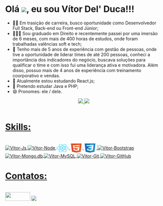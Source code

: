 <h1 align="left">Olá <img src="https://raw.githubusercontent.com/kaueMarques/kaueMarques/master/hi.gif" width="30px">, eu sou Vítor Del' Duca!!!</h1>

- 🤝🏻 Em trasição de carreira, busco oportunidade como Desenvolvedor Full Stack, Back-end ou Front-end Júnior;
- 👨🏻‍🎓 Sou graduado em Direito e recentemente passei por uma imersão de 6 meses, com mais de 400 horas de estudos, onde foram trabalhadas valências soft e tech;
- 🔭 Tenho mais de 5 anos de experiência com gestão de pessoas, onde tive a oportunidade de liderar times de até 200 pessoas, conheci a importância dos indicadores do negócio, buscava soluções para qualificar o time e com isso fui uma liderança ativa e motivadora. Além disso, possuo mais de 4 anos de experiência com treinamento coorporativo e vendas. 
- 🌱 Atualmente estou estudando React.js;
- 📘 Pretendo estudar Java e PHP;
- 😄 Pronomes: ele / dele.

<div align="center">
  <a href="https://github.com/vitor-delduca">
  <img height="150em" src="https://github-readme-stats.vercel.app/api?username=vitor-delduca&show_icons=true&theme=dracula&include_all_commits=true&count_private=true"/>
  <img height="150em" src="https://github-readme-stats.vercel.app/api/top-langs/?username=vitor-delduca&layout=compact&langs_count=7&theme=dracula"/>
</div>
                                                                                                                                                  
<div style="display: inline_block"><br>
  <h1>Skills:</h1><br>
  <img align="center" alt="Vitor-Js" height="30" width="40" src="https://cdn.jsdelivr.net/gh/devicons/devicon/icons/javascript/javascript-original.svg">
  <img align="center" alt="Vitor-Node" height="30" width="40" src="https://cdn.jsdelivr.net/gh/devicons/devicon/icons/nodejs/nodejs-original-wordmark.svg">
  <img align="center" alt="Vitor-React" height="30" width="40" src="https://raw.githubusercontent.com/devicons/devicon/master/icons/react/react-original.svg">
  <img align="center" alt="Vitor-HTML" height="30" width="40" src="https://raw.githubusercontent.com/devicons/devicon/master/icons/html5/html5-original.svg">
  <img align="center" alt="Vitor-CSS" height="30" width="40" src="https://raw.githubusercontent.com/devicons/devicon/master/icons/css3/css3-original.svg">
  <img align="center" alt="Vitor-Bootstrap" height="30" width="40" src="https://cdn.jsdelivr.net/gh/devicons/devicon/icons/bootstrap/bootstrap-original-wordmark.svg">
  <img align="center" alt="Vitor-Mongo.db" height="30" width="40" src="https://cdn.jsdelivr.net/gh/devicons/devicon/icons/mongodb/mongodb-original-wordmark.svg">
  <img align="center" alt="Vitor-MySQL" height="30" width="40" src="https://cdn.jsdelivr.net/gh/devicons/devicon/icons/mysql/mysql-original-wordmark.svg">
  <img align="center" alt="Vitor-Git" height="30" width="40" src="https://cdn.jsdelivr.net/gh/devicons/devicon/icons/git/git-original-wordmark.svg">
  <img align="center" alt="Vitor-GitHub" height="30" width="40" src="https://cdn.jsdelivr.net/gh/devicons/devicon/icons/github/github-original-wordmark.svg">
</div>

  ##
  
<div>
  <h1>Contatos:</h1><br>
  <a href = "mailto:vitordelduca@hotmail.com"><img height="28" width="80" src="https://4.bp.blogspot.com/-jvC47T2T-WI/W_2ZZuReU_I/AAAAAAAAAPU/RUuZO9U8Kt4XMDO9ojMk8gO1tHGNEerZACLcBGAs/s1600/outlook.jpg"></a>
  <a href="https://www.linkedin.com/in/vitor-del-duca-gestao-programacao-treinamento/" target="_blank"><img src="https://img.shields.io/badge/-LinkedIn-%230077B5?style=for-the-badge&logo=linkedin&logoColor=white" target="_blank"></a> 
</div>
  
  
